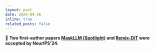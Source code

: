 ```yaml
---
layout: post
date: 2024-09-26
inline: true
related_posts: false
---
```


🚀 **Two first-author papers [MaskLLM (Spotlight)](https://vainf.github.io/maskllm-project-page/) and [Remix-DiT](https://arxiv.org/abs/2412.05628) were accepted by NeurIPS'24.**
